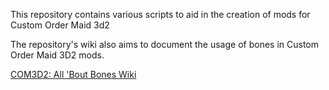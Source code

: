 This repository contains various scripts to aid in the creation of mods for Custom Order Maid 3d2

The repository's wiki also aims to document the usage of bones in Custom Order Maid 3D2 mods.

[COM3D2: All 'Bout Bones Wiki](https://github.com/luvoid/COM3D2-All-Bout-Bones/wiki)

